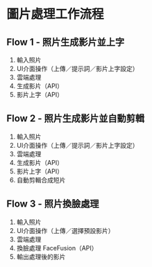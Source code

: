 # 圖片處理工作流程

## Flow 1 - 照片生成影片並上字

1. 輸入照片
2. UI介面操作（上傳／提示詞／影片上字設定）
3. 雲端處理
4. 生成影片（API）
5. 影片上字（API）

## Flow 2 - 照片生成影片並自動剪輯

1. 輸入照片
2. UI介面操作（上傳／提示詞／影片上字設定）
3. 雲端處理
4. 生成影片（API）
5. 影片上字（API）
6. 自動剪輯合成短片

## Flow 3 - 照片換臉處理

1. 輸入照片
2. UI介面操作（上傳／選擇預設影片）
3. 雲端處理
4. 換臉處理 FaceFusion（API）
5. 輸出處理後的影片